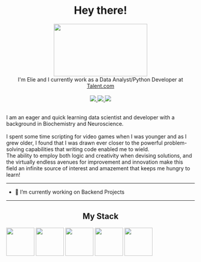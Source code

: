 <div id="header" align="center">
  <h1>
    Hey there!
  </h1>
  <img src="https://media.tenor.com/Zt4LPMD943EAAAAC/wave-hello.gif"
       width="250"
       height="140" />
  <br>
   I'm Elie and I currently work as a Data Analyst/Python Developer at <a href="https://ca.talent.com/">Talent.com</a>
  <br>
</div>
<br>
<div id="badges" align="center">
  <a href="">
    <img src="https://img.shields.io/badge/Website-243964?logo=react&logoColor=white&style=for-the-badge"/>
  </a>
  <a href="https://www.linkedin.com/in/elslb/">
    <img src="https://img.shields.io/badge/LinkedIn-%230077B5?logo=linkedin&logoColor=white&style=for-the-badge"/>
  </a>
  <a href="https://twitter.com/_elslb">
    <img src="https://img.shields.io/badge/Twitter-1DA1F2?logo=twitter&logoColor=white&style=for-the-badge"/>
  </a>
</div>
<br>

I am an eager and quick learning data scientist and developer with a background in Biochemistry and Neuroscience.
<br>
<br>
I spent some time scripting for video games when I was younger and as I grew older, I found that I was drawn ever closer to the powerful problem-solving capabilities that writing code enabled me to wield.
<br>
The ability to employ both logic and creativity when devising solutions, and the virtually endless avenues for improvement and innovation make this field an infinite source of interest and amazement that keeps me hungry to learn!
<br>

---
* 🔭 I’m currently working on Backend Projects

---
<div id="My Stack" align="center">
  <h2>
    My Stack
  </h2>
</div>
<div id="Stack Icons">
  <img src="https://camo.githubusercontent.com/c2e5be901c932b65a9987e6ae32cc19394d4ccb8c5d30d858216d054d6294f31/68747470733a2f2f63646e2e6a7364656c6976722e6e65742f67682f64657669636f6e732f64657669636f6e2f69636f6e732f707974686f6e2f707974686f6e2d6f726967696e616c2d776f72646d61726b2e737667"
       width=75
       height=75>
  <img src="https://camo.githubusercontent.com/498a719fee0aa262242e8581cf3451711fb7987bcef81e62e89fdd338c50ec4d/68747470733a2f2f63646e2e6a7364656c6976722e6e65742f67682f64657669636f6e732f64657669636f6e2f69636f6e732f706f737467726573716c2f706f737467726573716c2d706c61696e2d776f72646d61726b2e737667"
       width=75
       height=75>
  <img src="https://camo.githubusercontent.com/89a4f052af35af3ae91139b0da6496483e00d4fb645589fc4d26cf95b42f8454/68747470733a2f2f63646e2e6a7364656c6976722e6e65742f67682f64657669636f6e732f64657669636f6e2f69636f6e732f68746d6c352f68746d6c352d706c61696e2d776f72646d61726b2e737667"
       width=75
       height=75>
  <img src="https://camo.githubusercontent.com/b3ce9472d369cacc72c37b7be98298b051836c138eada89587178fbd41939043/68747470733a2f2f63646e2e6a7364656c6976722e6e65742f67682f64657669636f6e732f64657669636f6e2f69636f6e732f637373332f637373332d706c61696e2d776f72646d61726b2e737667"
       width=75
       height=75>
  <img src="https://raw.githubusercontent.com/elslb/devicon/master/icons/docker/docker-plain-wordmark.svg"
       width=75
       height=75>
</div>

<!--
**elslb/elslb** is a ✨ _special_ ✨ repository because its `README.md` (this file) appears on your GitHub profile.

Here are some ideas to get you started:

- 🔭 I’m currently working on ...
- 🌱 I’m currently learning ...
- 👯 I’m looking to collaborate on ...
- 🤔 I’m looking for help with ...
- 💬 Ask me about ...
- 📫 How to reach me: ...
- 😄 Pronouns: ...
- ⚡ Fun fact: ...
-->

